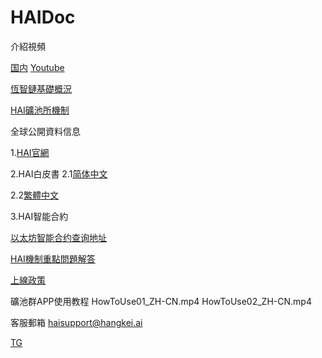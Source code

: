 # HAIDoc

介紹視頻

[国内](https://haichain.github.io/HAIDoc/MeetHAI.mp4)
[Youtube](https://youtu.be/514zk1YKKH0)

[恆智鏈基礎概況](https://haichain.github.io/HAIDoc/HAIIntro/)

[HAI礦池所機制](https://haichain.github.io/HAIDoc/WorkingsOfHAI/)

全球公開資料信息

1.[HAI官網](http://www.hangkei.ai/HAI/)

2.HAI白皮書
2.1[简体中文](http://www.hangkei.ai/HAI/zh_CN/HAI_whitepaper_zh_CN.pdf)

2.2[繁體中文](http://www.hangkei.ai/HAI/HAI_whitepaper_zh_HK.pdf)

3.HAI智能合約

[以太坊智能合约查询地址](https://etherscan.io/token/0x8b54659df7b719cb9b5212211d2d24b0a5d35605)

[HAI機制重點問題解答](https://haichain.github.io/HAIDoc/FAQ/)

[上線政策](https://haichain.github.io/HAIDoc/Policy/)

礦池群APP使用教程
HowToUse01_ZH-CN.mp4
HowToUse02_ZH-CN.mp4

客服郵箱
haisupport@hangkei.ai

[TG](https://t.me/joinchat/KORSaxQ8V77bUxpePU7-iA)

